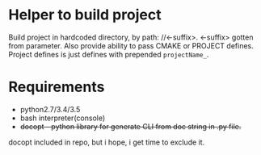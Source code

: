# Helper to build project

Build project in hardcoded directory, by path:
<hardcoded>/<currDir>/<gitBranch><-suffix>.
<-suffix> gotten from parameter.
Also provide ability to pass CMAKE or PROJECT defines. Project defines is just
defines with prepended `projectName_`.

# Requirements
* python2.7/3.4/3.5
* bash interpreter(console)
* ~~docopt - python library for generate CLI from doc string in .py file.~~

docopt included in repo, but i hope, i get time to exclude it.
